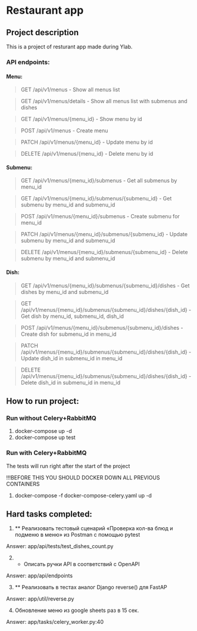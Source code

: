 # Restaurant app
## Project description
This is a project of resturant app made during Ylab.

### API endpoints:

#### Menu:
> GET /api/v1/menus - Show all menus list

> GET /api/v1/menus/details - Show all menus list with submenus and dishes

> GET /api/v1/menus/{menu_id} - Show menu by id

> POST /api/v1/menus - Create menu

> PATCH /api/v1/menus/{menu_id} - Update menu by id

> DELETE /api/v1/menus/{menu_id} - Delete menu by id

#### Submenu:
> GET /api/v1/menus/{menu_id}/submenus - Get all submenus by menu_id

> GET /api/v1/menus/{menu_id}/submenus/{submenu_id} - Get submenu by menu_id and submenu_id

> POST /api/v1/menus/{menu_id}/submenus - Create submenu for menu_id

> PATCH /api/v1/menus/{menu_id}/submenus/{submenu_id} - Update submenu by menu_id and submenu_id

> DELETE /api/v1/menus/{menu_id}/submenus/{submenu_id} - Delete submenu by menu_id and submenu_id

#### Dish:
> GET /api/v1/menus/{menu_id}/submenus/{submenu_id}/dishes - Get dishes by menu_id and submenu_id

> GET /api/v1/menus/{menu_id}/submenus/{submenu_id}/dishes/{dish_id} - Get dish by menu_id, submenu_id, dish_id

> POST /api/v1/menus/{menu_id}/submenus/{submenu_id}/dishes - Create dish for submenu_id in menu_id

> PATCH /api/v1/menus/{menu_id}/submenus/{submenu_id}/dishes/{dish_id} - Update dish_id in submenu_id in menu_id

> DELETE /api/v1/menus/{menu_id}/submenus/{submenu_id}/dishes/{dish_id} - Delete dish_id in submenu_id in menu_id


## How to run project:
### Run without Celery+RabbitMQ
1) docker-compose up -d
2) docker-compose up test

### Run with Celery+RabbitMQ
The tests will run right after the start of the project

!!!BEFORE THIS YOU SHOULD DOCKER DOWN ALL PREVIOUS CONTAINERS
1) docker-compose -f docker-compose-celery.yaml up -d


## Hard tasks completed:

1) ** Реализовать тестовый сценарий «Проверка кол-ва блюд и подменю в меню» из Postman с помощью pytest

Answer: app/api/tests/test_dishes_count.py

2) * Описать ручки API в соответствий c OpenAPI

Answer: app/api/endpoints

3) ** Реализовать в тестах аналог Django reverse() для FastAP

Answer: app/util/reverse.py

4) Обновление меню из google sheets раз в 15 сек.

Answer: app/tasks/celery_worker.py:40
